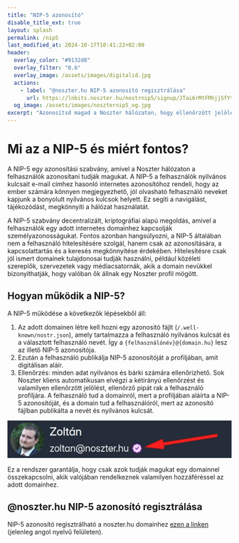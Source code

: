 ```yaml
---
title: "NIP-5 azonosító"
disable_title_ext: true
layout: splash
permalink: /nip5
last_modified_at: 2024-10-17T10:41:22+02:00
header:
  overlay_color: "#9132d8"
  overlay_filter: "0.6"
  overlay_image: /assets/images/digitalid.jpg
  actions:
    - label: "@noszter.hu NIP-5 azonosító regisztrálása"
      url: https://lnbits.noszter.hu/nostrnip5/signup/JTai6rMtFMhjjSfYt7duaC
  og_image: /assets/images/noszternip5_og.jpg
excerpt: "Azonosítsd magad a Noszter hálózaton, hogy ellenőrzött jelölést kapj és könnyebben oszthasd meg a profilod!"
---
```


# Mi az a NIP-5 és miért fontos?

A NIP-5 egy azonosítási szabvány, amivel a Noszter hálózaton a felhasználók azonosítani tudják magukat. A NIP-5 a felhasználók nyilvános kulcsait e-mail címhez hasonló internetes azonosítóhoz rendeli, hogy az ember számára könnyen megjegyezhető, jól olvasható felhasználó neveket kapjunk a bonyolult nyilvános kulcsok helyett. Ez segíti a navigálást, tájékozódást, megkönnyíti a hálózat használatát.

A NIP-5 szabvány decentralizált, kriptográfiai alapú megoldás, amivel a felhasználók egy adott internetes domainhez kapcsolják személyazonosságukat. Fontos azonban hangsúlyozni, a NIP-5 általában nem a felhasználó hitelesítésére szolgál, hanem csak az azonosítására, a kapcsolattartás és a keresés megkönnyítése érdekében. Hitelesítésre csak jól ismert domainek tulajdonosai tudják használni, például közéleti szereplők, szervezetek vagy médiacsatornák, akik a domain nevükkel bizonyíthatják, hogy valóban ők állnak egy Noszter profil mögött.

## Hogyan működik a NIP-5?

A NIP-5 működése a következők lépésekből áll:

1. Az adott domainen létre kell hozni egy azonosító fájlt (`/.well-known/nostr.json`), amely tartalmazza a felhasználó nyilvános kulcsát és a választott felhasználó nevét. Így a `{felhasználónév}@{domain.hu}` lesz az illető NIP-5 azonosítója.
2. Ezután a felhasználó publikálja NIP-5 azonosítóját a profiljában, amit digitálisan aláír.
3. Ellenőrzés: minden adat nyilvános és bárki számára ellenőrizhető. Sok Noszter kliens automatikusan elvégzi a kétirányú ellenőrzést és valamilyen ellenőrzött jelölést, ellenőrző pipát rak a felhasználó profiljára. A felhasználó tud a domainról, mert a profiljában aláírta a NIP-5 azonosítóját, és a domain tud a felhasználóról, mert az azonosító fájlban publikálta a nevét és nyilvános kulcsát.

![Ellenőrzött jelölés](/assets/images/zoltan_verified2.jpg)

Ez a rendszer garantálja, hogy csak azok tudják magukat egy domainnel összekapcsolni, akik valójában rendelkeznek valamilyen hozzáféréssel az adott domainhez.

## @noszter.hu NIP-5 azonosító regisztrálása

NIP-5 azonosító regisztrálható a noszter.hu domainhez [ezen a linken](https://lnbits.noszter.hu/nostrnip5/signup/JTai6rMtFMhjjSfYt7duaC) (jelenleg angol nyelvű felületen).
